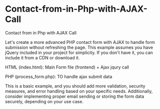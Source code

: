 # Contact-from-in-Php-with-AJAX-Call
Contact from in Php with AJAX Call

Let's create a more advanced PHP contact form with AJAX to handle form submission without refreshing the page. 
This example assumes you have jQuery included in your project for simplicity. If you don't have it, you can include it from a CDN or download it.


HTML (index.html): Main Form file (frontend) + Ajax jqury call

PHP (process_form.php): TO handle ajax submit data


This is a basic example, and you should add more validation, security measures, and error handling based on your specific needs. 
Additionally, consider implementing proper email sending or storing the form data securely, depending on your use case.







